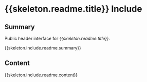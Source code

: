 # {{skeleton.readme.title}} Include

## Summary

Public header interface for *{{skeleton.readme.title}}*.

{{skeleton.include.readme.summary}}

## Content

{{skeleton.include.readme.content}}

